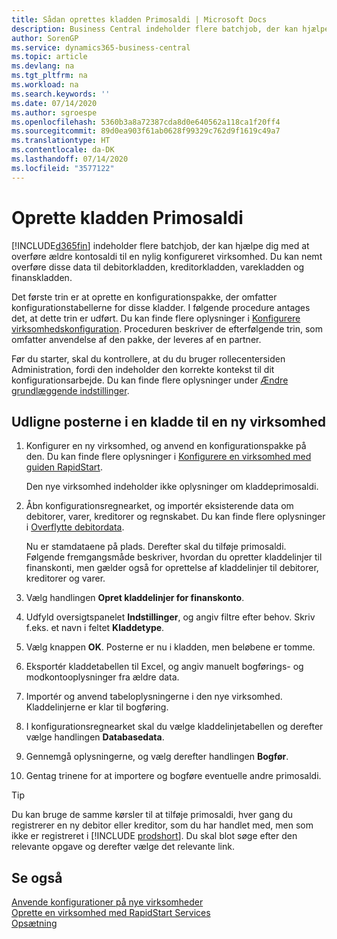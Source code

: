 ```yaml
---
title: Sådan oprettes kladden Primosaldi | Microsoft Docs
description: Business Central indeholder flere batchjob, der kan hjælpe dig med at overføre ældre kontosaldi til en nylig konfigureret virksomhed. Du kan nemt overføre disse data med posteringer.
author: SorenGP
ms.service: dynamics365-business-central
ms.topic: article
ms.devlang: na
ms.tgt_pltfrm: na
ms.workload: na
ms.search.keywords: ''
ms.date: 07/14/2020
ms.author: sgroespe
ms.openlocfilehash: 5360b3a8a72387cda8d0e640562a118ca1f20ff4
ms.sourcegitcommit: 89d0ea903f61ab0628f99329c762d9f1619c49a7
ms.translationtype: HT
ms.contentlocale: da-DK
ms.lasthandoff: 07/14/2020
ms.locfileid: "3577122"
---
```

# <a name="create-journal-opening-balances"></a>Oprette kladden Primosaldi

[!INCLUDE[d365fin](includes/d365fin_md.md)] indeholder flere batchjob, der kan hjælpe dig med at overføre ældre kontosaldi til en nylig konfigureret virksomhed. Du kan nemt overføre disse data til debitorkladden, kreditorkladden, varekladden og finanskladden.

Det første trin er at oprette en konfigurationspakke, der omfatter konfigurationstabellerne for disse kladder. I følgende procedure antages det, at dette trin er udført. Du kan finde flere oplysninger i [Konfigurere virksomhedskonfiguration](admin-set-up-company-configuration.md). Proceduren beskriver de efterfølgende trin, som omfatter anvendelse af den pakke, der leveres af en partner.  

Før du starter, skal du kontrollere, at du du bruger rollecentersiden Administration, fordi den indeholder den korrekte kontekst til dit konfigurationsarbejde. Du kan finde flere oplysninger under [Ændre grundlæggende indstillinger](ui-change-basic-settings.md).

## <a name="to-apply-the-entries-in-a-journal-to-a-new-company"></a>Udligne posterne i en kladde til en ny virksomhed

1. Konfigurer en ny virksomhed, og anvend en konfigurationspakke på den. Du kan finde flere oplysninger i [Konfigurere en virksomhed med guiden RapidStart](admin-how-to-configure-a-company-with-the-rapidstart-wizard.md).  

    Den nye virksomhed indeholder ikke oplysninger om kladdeprimosaldi.  

2. Åbn konfigurationsregnearket, og importér eksisterende data om debitorer, varer, kreditorer og regnskabet. Du kan finde flere oplysninger i [Overflytte debitordata](admin-migrate-customer-data.md).  

    Nu er stamdataene på plads. Derefter skal du tilføje primosaldi. Følgende fremgangsmåde beskriver, hvordan du opretter kladdelinjer til finanskonti, men gælder også for oprettelse af kladdelinjer til debitorer, kreditorer og varer.  
3. Vælg handlingen **Opret kladdelinjer for finanskonto**.  
4. Udfyld oversigtspanelet **Indstillinger**, og angiv filtre efter behov. Skriv f.eks. et navn i feltet **Kladdetype**.  
5. Vælg knappen **OK**. Posterne er nu i kladden, men beløbene er tomme.  
6. Eksportér kladdetabellen til Excel, og angiv manuelt bogførings- og modkontooplysninger fra ældre data.
7. Importér og anvend tabeloplysningerne i den nye virksomhed. Kladdelinjerne er klar til bogføring.  
8. I konfigurationsregnearket skal du vælge kladdelinjetabellen og derefter vælge handlingen **Databasedata**.  
9. Gennemgå oplysningerne, og vælg derefter handlingen **Bogfør**.  
10. Gentag trinene for at importere og bogføre eventuelle andre primosaldi.  

> [!TIP]
> Du kan bruge de samme kørsler til at tilføje primosaldi, hver gang du registrerer en ny debitor eller kreditor, som du har handlet med, men som ikke er registreret i [!INCLUDE [prodshort](includes/prodshort.md)]. Du skal blot søge efter den relevante opgave og derefter vælge det relevante link.

## <a name="see-also"></a>Se også

[Anvende konfigurationer på nye virksomheder](admin-apply-configuration-to-new-companies.md)  
[Oprette en virksomhed med RapidStart Services](admin-set-up-a-company-with-rapidstart.md)  
[Opsætning](admin-setup-and-administration.md)  
